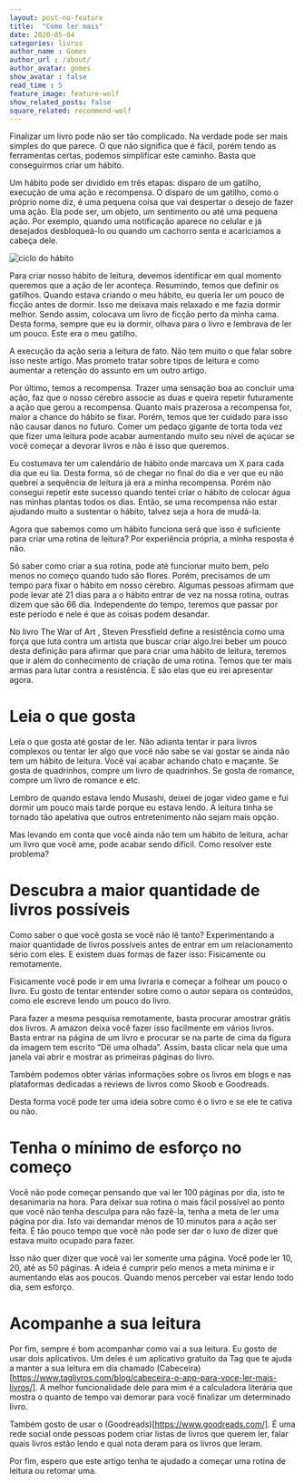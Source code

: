 ```yaml
---
layout: post-no-feature
title:  "Como ler mais"
date: 2020-05-04
categories: livros
author_name : Gomes
author_url : /about/
author_avatar: gomes
show_avatar : false
read_time : 5
feature_image: feature-wolf
show_related_posts: false
square_related: recommend-wolf
---
```


Finalizar um livro pode não ser tão complicado. Na verdade pode ser mais simples do que parece. O que não significa que é fácil, porém tendo as ferramentas certas, podemos simplificar este caminho. Basta que conseguirmos criar um hábito.

Um hábito pode ser dividido em três etapas: disparo de um gatilho, execução de uma ação e recompensa. O disparo de um gatilho, como o próprio nome diz, é uma pequena coisa que vai despertar o desejo de fazer uma ação. Ela pode ser, um objeto, um sentimento ou até uma pequena ação. Por exemplo, quando uma notificação aparece no celular e já desejados desbloqueá-lo ou quando um cachorro senta e acariciamos a cabeça dele.

![ciclo do hábito]({{site.url}}/img/post-assets/habito-de-leitura/habito.jpg)

Para criar nosso hábito de leitura, devemos identificar em qual momento queremos que a ação de ler aconteça. Resumindo, temos que definir os gatilhos. Quando estava criando o meu hábito, eu queria ler um pouco de ficção antes de dormir. Isso me deixava mais relaxado e me fazia dormir melhor. Sendo assim, colocava um livro de ficção perto da minha cama. Desta forma, sempre que eu ia dormir, olhava para o livro e lembrava de ler um pouco. Este era o meu gatilho. 

A execução da ação seria a leitura de fato. Não tem muito o que falar sobre isso neste artigo. Mas prometo tratar sobre tipos de leitura e como aumentar a retenção do assunto em um outro artigo.

Por último, temos a recompensa. Trazer uma sensação boa ao concluir uma ação, faz que o nosso cérebro associe as duas e queira repetir futuramente a ação que gerou a recompensa. Quanto mais prazerosa a recompensa for, maior a chance do hábito se fixar. Porém, temos que ter cuidado para isso não causar danos no futuro. Comer um pedaço gigante de torta toda vez que fizer uma leitura pode acabar aumentando muito seu nível de açúcar se você começar a devorar livros e não é isso que queremos.

Eu costumava ter um calendário de hábito onde marcava um X para cada dia que eu lia. Desta forma, só de chegar no final do dia e ver que eu não quebrei a sequência de leitura já era a minha recompensa. Porém não consegui repetir este sucesso quando tentei criar o hábito de colocar água nas minhas plantas todos os dias. Então, se uma recompensa não estar ajudando muito a sustentar o hábito, talvez seja a hora de mudá-la. 

Agora que sabemos como um hábito funciona será que isso é suficiente para criar uma rotina de leitura? Por experiência própria, a minha resposta é não. 

Só saber como criar a sua rotina, pode até funcionar muito bem, pelo menos no começo quando tudo são flores. Porém, precisamos de um tempo para fixar o hábito em nosso cérebro. Algumas pessoas afirmam que pode levar até 21 dias para a o hábito entrar de vez na nossa rotina, outras dizem que são 66 dia. Independente do tempo, teremos que passar por este período e nele é que as coisas podem desandar. 

No livro The War of Art , Steven Pressfield define a resistência como uma força que luta contra um artista que buscar criar algo.Irei beber um pouco desta definição para afirmar que para criar uma hábito de leitura, teremos que ir além do conhecimento de criação de uma rotina. Temos que ter mais armas para lutar contra a resistência. E são elas que eu irei apresentar agora. 

# Leia o que gosta 

Leia o que gosta até gostar de ler. Não adianta tentar ir para livros complexos ou tentar ler algo que você não sabe se vai gostar se ainda não tem um hábito de leitura. Você vai acabar achando chato e maçante. Se gosta de quadrinhos, compre um livro de quadrinhos. Se gosta de romance, compre um livro de romance e etc. 

 Lembro de quando estava lendo Musashi, deixei de jogar video game e fui dormir um pouco mais tarde porque eu estava lendo. A leitura tinha se tornado tão apelativa que outros entretenimento não sejam mais opção.

Mas levando em conta que você ainda não tem um hábito de leitura, achar um livro que você ame, pode acabar sendo difícil. Como resolver este problema? 

# Descubra a maior quantidade de livros possíveis

Como saber o que você gosta se você não lê tanto? Experimentando a maior quantidade de livros possíveis antes de entrar em um relacionamento sério com eles. E existem duas formas de fazer isso: Fisicamente ou remotamente. 

Fisicamente você pode ir em uma livraria e começar a folhear um pouco o livro. Eu gosto de tentar entender sobre como o autor separa os conteúdos, como ele escreve lendo um pouco do livro. 

Para fazer a mesma pesquisa remotamente, basta procurar amostrar grátis dos livros.  A amazon deixa você fazer isso facilmente em vários livros. Basta entrar na página de um livro e procurar se na parte de cima da figura da imagem tem escrito “Dë uma olhada”. Assim,  basta clicar nela que uma janela vai abrir e mostrar as primeiras páginas do livro. 

Também podemos obter várias informações sobre os livros em blogs e nas plataformas dedicadas a reviews de livros como Skoob e Goodreads. 

Desta forma você pode ter uma ideia sobre como é o livro e se ele te cativa ou não.

# Tenha o mínimo de esforço no começo

Você não pode começar pensando que vai ler 100 páginas por dia, isto te desanimaria na hora. Para deixar sua rotina o mais fácil possível ao ponto que você não tenha desculpa para não fazê-la, tenha a meta de ler uma página por dia. Isto vai demandar menos de 10 minutos para a ação ser feita. É tão pouco tempo que você não pode ser dar o luxo de  dizer que estava muito ocupado para fazer. 

Isso não quer dizer que você vai ler somente uma página. Você pode ler 10, 20, até as 50 páginas. A ideia é cumprir pelo menos a meta mínima e ir aumentando elas aos poucos. Quando menos perceber vai estar lendo todo dia, sem esforço.

# Acompanhe a sua leitura

Por fim, sempre é bom acompanhar como vai a sua leitura. Eu gosto de usar dois aplicativos. Um deles é um aplicativo gratuito da Tag que te ajuda a manter a sua leitura em dia chamado (Cabeceira)[https://www.taglivros.com/blog/cabeceira-o-app-para-voce-ler-mais-livros/]. A melhor funcionalidade dele para mim é a calculadora literária que mostra o quanto de tempo vai demorar para você finalizar um determinado livro.

Também gosto de usar o (Goodreads)[https://www.goodreads.com/]. É uma rede social onde pessoas podem criar listas de livros que querem ler, falar quais livros estão lendo e qual nota deram para os livros que leram. 

Por fim, espero que este artigo tenha te ajudado a começar uma rotina de leitura ou retomar uma. 